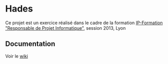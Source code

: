 ﻿Hades
=====

Ce projet est un exercice réalisé dans le cadre de la formation [IP-Formation "Responsable de Projet Informatique"][1], session 2013, Lyon

## Documentation

Voir le [wiki][2]


[1]: http://www.ip-formation.com/
[2]: https://github.com/mjonckiere/hades/wiki
